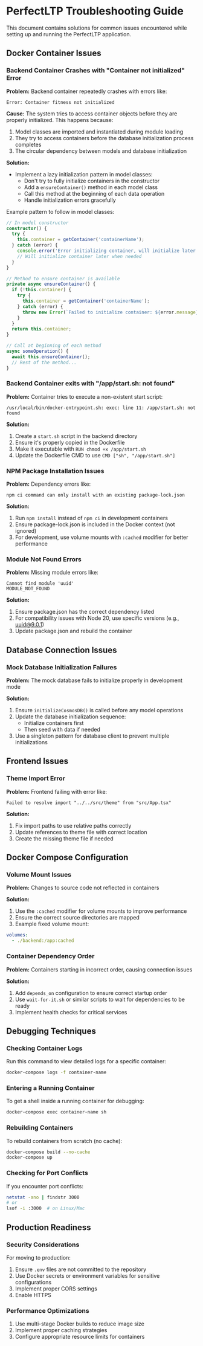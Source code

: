 # PerfectLTP Troubleshooting Guide

This document contains solutions for common issues encountered while setting up and running the PerfectLTP application.

## Docker Container Issues

### Backend Container Crashes with "Container not initialized" Error

**Problem:** Backend container repeatedly crashes with errors like:
```
Error: Container fitness not initialized
```

**Cause:** The system tries to access container objects before they are properly initialized. This happens because:
1. Model classes are imported and instantiated during module loading
2. They try to access containers before the database initialization process completes
3. The circular dependency between models and database initialization

**Solution:** 
- Implement a lazy initialization pattern in model classes:
  - Don't try to fully initialize containers in the constructor
  - Add a `ensureContainer()` method in each model class
  - Call this method at the beginning of each data operation
  - Handle initialization errors gracefully

Example pattern to follow in model classes:
```typescript
// In model constructor
constructor() {
  try {
    this.container = getContainer('containerName');
  } catch (error) {
    console.error('Error initializing container, will initialize later:', error.message);
    // Will initialize container later when needed
  }
}

// Method to ensure container is available
private async ensureContainer() {
  if (!this.container) {
    try {
      this.container = getContainer('containerName');
    } catch (error) {
      throw new Error(`Failed to initialize container: ${error.message}`);
    }
  }
  return this.container;
}

// Call at beginning of each method
async someOperation() {
  await this.ensureContainer();
  // Rest of the method...
}
```

### Backend Container exits with "/app/start.sh: not found"

**Problem:** Container tries to execute a non-existent start script:
```
/usr/local/bin/docker-entrypoint.sh: exec: line 11: /app/start.sh: not found
```

**Solution:**
1. Create a `start.sh` script in the backend directory
2. Ensure it's properly copied in the Dockerfile
3. Make it executable with `RUN chmod +x /app/start.sh`
4. Update the Dockerfile CMD to use `CMD ["sh", "/app/start.sh"]`

### NPM Package Installation Issues

**Problem:** Dependency errors like:
```
npm ci command can only install with an existing package-lock.json
```

**Solution:**
1. Run `npm install` instead of `npm ci` in development containers 
2. Ensure package-lock.json is included in the Docker context (not ignored)
3. For development, use volume mounts with `:cached` modifier for better performance

### Module Not Found Errors

**Problem:** Missing module errors like:
```
Cannot find module 'uuid'
MODULE_NOT_FOUND
```

**Solution:**
1. Ensure package.json has the correct dependency listed
2. For compatibility issues with Node 20, use specific versions (e.g., uuid@9.0.1)
3. Update package.json and rebuild the container

## Database Connection Issues

### Mock Database Initialization Failures

**Problem:** The mock database fails to initialize properly in development mode

**Solution:**
1. Ensure `initializeCosmosDB()` is called before any model operations
2. Update the database initialization sequence:
   - Initialize containers first
   - Then seed with data if needed
3. Use a singleton pattern for database client to prevent multiple initializations

## Frontend Issues

### Theme Import Error

**Problem:** Frontend failing with error like:
```
Failed to resolve import "../../src/theme" from "src/App.tsx"
```

**Solution:**
1. Fix import paths to use relative paths correctly
2. Update references to theme file with correct location
3. Create the missing theme file if needed

## Docker Compose Configuration

### Volume Mount Issues

**Problem:** Changes to source code not reflected in containers

**Solution:**
1. Use the `:cached` modifier for volume mounts to improve performance
2. Ensure the correct source directories are mapped 
3. Example fixed volume mount:
```yaml
volumes:
  - ./backend:/app:cached
```

### Container Dependency Order

**Problem:** Containers starting in incorrect order, causing connection issues

**Solution:**
1. Add `depends_on` configuration to ensure correct startup order
2. Use `wait-for-it.sh` or similar scripts to wait for dependencies to be ready
3. Implement health checks for critical services

## Debugging Techniques

### Checking Container Logs

Run this command to view detailed logs for a specific container:
```bash
docker-compose logs -f container-name
```

### Entering a Running Container

To get a shell inside a running container for debugging:
```bash
docker-compose exec container-name sh
```

### Rebuilding Containers

To rebuild containers from scratch (no cache):
```bash
docker-compose build --no-cache
docker-compose up
```

### Checking for Port Conflicts

If you encounter port conflicts:
```bash
netstat -ano | findstr 3000
# or
lsof -i :3000  # on Linux/Mac
```

## Production Readiness 

### Security Considerations

For moving to production:
1. Ensure `.env` files are not committed to the repository
2. Use Docker secrets or environment variables for sensitive configurations
3. Implement proper CORS settings
4. Enable HTTPS

### Performance Optimizations

1. Use multi-stage Docker builds to reduce image size
2. Implement proper caching strategies
3. Configure appropriate resource limits for containers 